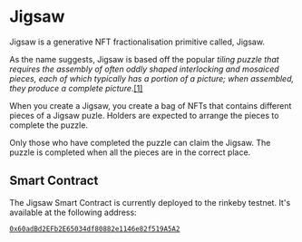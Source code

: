 # Jigsaw

Jigsaw is a generative NFT fractionalisation primitive called, Jigsaw.

As the name suggests, Jigsaw is based off the popular *tiling puzzle that requires the assembly of often oddly shaped interlocking and mosaiced pieces, each of which typically has a portion of a picture; when assembled, they produce a complete picture*.[[1]](https://en.wikipedia.org/wiki/Jigsaw_puzzle)

When you create a Jigsaw, you create a bag of NFTs that contains different pieces of a Jigsaw puzle. Holders are expected to arrange the pieces to complete the puzzle.

Only those who have completed the puzzle can claim the Jigsaw. The puzzle is completed when all the pieces are in the correct place.

## Smart Contract

The Jigsaw Smart Contract is currently deployed to the rinkeby testnet. It's available at the following address:

[`0x60adBd2EFb2E65034df80882e1146e82f519A5A2`](https://rinkeby.etherscan.io/address/0x60adBd2EFb2E65034df80882e1146e82f519A5A2)